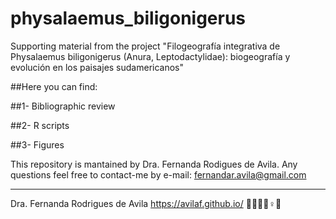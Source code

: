 # physalaemus_biligonigerus
Supporting material from the project "Filogeografía integrativa de Physalaemus biligonigerus (Anura, Leptodactylidae): biogeografía y evolución en los paisajes sudamericanos"

##Here you can find:

##1- Bibliographic review

##2- R scripts

##3- Figures



This repository is mantained by Dra. Fernanda Rodigues de Avila.
Any questions feel free to contact-me by e-mail: fernandar.avila@gmail.com


___
Dra. Fernanda Rodrigues de Avila
https://avilaf.github.io/ 
🫱🏻‍🫲🏾♀️🔬

 
